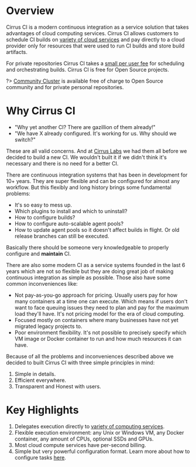 # Overview

Cirrus CI is a modern continuous integration as a service solution that takes advantages of cloud computing services. 
Cirrus CI allows customers to schedule CI builds on [variety of cloud services](docs/supported-computing-services.md) and 
pay directly to a cloud provider only for resources that were used to run CI builds and store build artifacts. 

For private repositories Cirrus CI takes a [small per user fee](pricing.md) for scheduling and orchestrating builds. 
Cirrus CI is free for Open Source projects.

?> [Community Cluster](docs/supported-computing-services.md#community-cluster) is available free of charge 
to Open Source community and for private personal repositories.

# Why Cirrus CI

* "Why yet another CI? There are gazillion of them already!"
* "We have X already configured. It's working for us. Why should we switch?"

These are all valid concerns. And at [Cirrus Labs](http://cirruslabs.org/) we had them all before we decided to build a new CI. 
We wouldn't built it if we didn't think it's necessary and there is no need for a better CI.

There are continuous integration systems that has been in development for 10+ years. They are super flexible and 
can be configured for almost any workflow. But this flexibly and long history brings some fundamental problems:

* It's so easy to mess up.
* Which plugins to install and which to uninstall?
* How to configure builds?
* How to configure auto-scalable agent pools? 
* How to update agent pools so it doesn't affect builds in flight. Or old release branches can still be executed.

Basically there should be someone very knowledgeable to properly configure and **maintain** CI.

There are also some modern CI as a service systems founded in the last 6 years which are not so flexible 
but they are doing great job of making continuous integration as simple as possible. Those also have some common
inconveniences like:

* Not pay-as-you-go approach for pricing. Usually users pay for how many containers at a time one can execute. 
Which means if users don't want to face queuing issues they need to plan and pay for the maximum load they'll have. 
It's not pricing model for the era of cloud computing.
* Focused mostly on containers where many businesses have not yet migrated legacy projects to.
* Poor environment flexibility. It's not possible to precisely specify which VM image or Docker container to run and
how much resources it can have.

Because of all the problems and inconveniences described above we decided to built Cirrus CI with three simple principles in mind:

1. Simple in details.
2. Efficient everywhere.
3. Transparent and Honest with users. 

# Key Highlights

1. Delegates execution directly to [variety of computing services](docs/supported-computing-services.md).
2. Flexible execution environment: any Unix or Windows VM, any Docker container, any amount of CPUs, optional SSDs and GPUs.
3. Most cloud compute services have per-second billing.
4. Simple but very powerful configuration format. Learn more about how to configure tasks [here](docs/writing-tasks.md).
